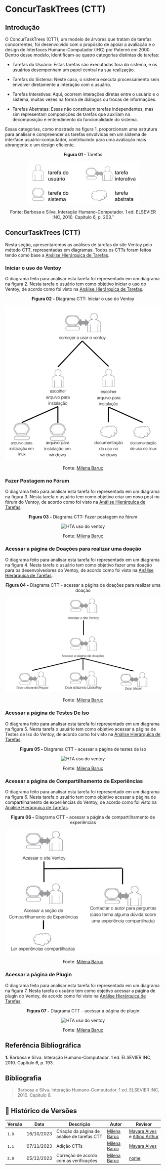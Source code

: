 # ConcurTaskTrees (CTT)

## Introdução

O ConcurTaskTrees (CTT), um modelo de árvores que tratam de tarefas concorrentes, foi desenvolvido com o propósito de apoiar a avaliação e o design de Interfaces Humano-Computador (IHC) por Paternò em 2000. Dentro desse modelo, identificam-se quatro categorias distintas de tarefas:

- Tarefas do Usuário: Estas tarefas são executadas fora do sistema, e os usuários desempenham um papel central na sua realização.

- Tarefas do Sistema: Neste caso, o sistema executa processamento sem envolver diretamente a interação com o usuário.

- Tarefas Interativas: Aqui, ocorrem interações diretas entre o usuário e o sistema, muitas vezes na forma de diálogos ou trocas de informações.

- Tarefas Abstratas: Essas não constituem tarefas independentes, mas sim representam composições de tarefas que auxiliam na decomposição e entendimento da funcionalidade do sistema.

Essas categorias, como mostrado na figura 1, proporcionam uma estrutura para analisar e compreender as tarefas envolvidas em um sistema de interface usuário-computador, contribuindo para uma avaliação mais abrangente e um design eficiente.

<center>

**Figura 01 -** Tarefas

![HTA uso do ventoy](../../assets/Tarefas.jpeg)

Fonte: Barbosa e Silva. Interação Humano-Computador. 1 ed.  ELSEVIER INC, 2010.  Capítulo 6, p. 203.¹

</center>

## ConcurTaskTrees (CTT)

Nesta seção, apresentaremos as análises de tarefas do site Ventoy pelo método CTT, representadas em diagramas. Todos os CTTs foram feitos tendo como base a [Análise Hierárquica de Tarefas](./analiseHierarquicaDeTarefas.md).

### Iniciar o uso do Ventoy

O diagrama feito para analisar esta tarefa foi representado em um diagrama na figura 2. Nesta tarefa o usuário tem como objetivo iniciar o uso do Ventoy, de acordo como foi visto na [Análise Hierárquica de Tarefas](../analisedetarefas/analiseHierarquicaDeTarefas.md/#iniciar-o-uso-do-ventoy).

<center>

**Figura 02 -** Diagrama CTT: Iniciar o uso do Ventoy

![HTA uso do ventoy](../../assets/CTT/iniciar%20uso%20do%20ventoy.png)

Fonte: [Milena Baruc](https://github.com/MilenaBaruc)

</center>

### Fazer Postagem no Fórum

O diagrama feito para analisar esta tarefa foi representado em um diagrama na figura 3. Nesta tarefa o usuário tem como objetivo criar um novo post no fórum do Ventoy, de acordo como foi visto na [Análise Hierárquica de Tarefas](../analisedetarefas/analiseHierarquicaDeTarefas.md/#fazer-postagem-no-forum).

<center>

**Figura 03 -** Diagrama CTT: Fazer postagem no fórum

![HTA uso do ventoy](../../assets/CTT/fazer%20postagem%20no%20fórum.png)

Fonte: [Milena Baruc](https://github.com/MilenaBaruc)

</center>

### Acessar a página de Doações para realizar uma doação

O diagrama feito para analisar esta tarefa foi representado em um diagrama na figura 4. Nesta tarefa o usuário tem como objetivo fazer uma doação para os desenvolvedores do Ventoy, de acordo como foi visto na [Análise Hierárquica de Tarefas](../analisedetarefas/analiseHierarquicaDeTarefas.md/#acessar-a-pagina-de-doacoes-para-realizar-uma-doacao).

<center>

**Figura 04 -** Diagrama CTT - acessar a página de doações para realizar uma doação

![HTA uso do ventoy](../../assets/CTT/realizar%20doação%20na%20página%20de%20doações.png)

Fonte: [Milena Baruc](https://github.com/MilenaBaruc)

</center>

### Acessar a página de Testes De Iso

O diagrama feito para analisar esta tarefa foi representado em um diagrama na figura 5. Nesta tarefa o usuário tem como objetivo acessar a página de Testes de Iso do Ventoy, de acordo como foi visto na [Análise Hierárquica de Tarefas](../analisedetarefas/analiseHierarquicaDeTarefas.md/#acessar-a-pagina-de-testes-de-iso).

<center>

**Figura 05 -** Diagrama CTT - acessar a página de testes de iso

![HTA uso do ventoy](../../assets/CTT/acessar%20a%20página%20de%20testes%20iso.png)

Fonte: [Milena Baruc](https://github.com/MilenaBaruc)

</center>

### Acessar a página de Compartilhamento de Experiências

O diagrama feito para analisar esta tarefa foi representado em um diagrama na figura 6. Nesta tarefa o usuário tem como objetivo acessar a página de compartilhamento de experiências do Ventoy, de acordo como foi visto na [Análise Hierárquica de Tarefas](../analisedetarefas/analiseHierarquicaDeTarefas.md/#acessar-a-pagina-de-compartilhamento-de-experiencias).

<center>

**Figura 06 -** Diagrama CTT - acessar a página de compartilhamento de experiências

![HTA uso do ventoy](../../assets/CTT/acessar%20a%20página%20de%20compartilhamento%20de%20experiências.png)

Fonte: [Milena Baruc](https://github.com/MilenaBaruc)

</center>

### Acessar a página de Plugin

O diagrama feito para analisar esta tarefa foi representado em um diagrama na figura 7. Nesta tarefa o usuário tem como objetivo acessar a página de plugin do Ventoy, de acordo como foi visto na [Análise Hierárquica de Tarefas](../analisedetarefas/analiseHierarquicaDeTarefas.md/#acessar-a-pagina-de-plugin).

<center>

**Figura 07 -** Diagrama CTT - acessar a página de plugin

![HTA uso do ventoy](../../assets/CTT/acessar%20a%20página%20de%20plugin.png)

Fonte: [Milena Baruc](https://github.com/MilenaBaruc)

</center>

## Referência Bibliográfica

**1.** Barbosa e Silva. Interação Humano-Computador. 1 ed.  ELSEVIER INC, 2010.  Capítulo 6, p. 193.

## Bibliografia

> Barbosa e Silva. Interação Humano-Computador. 1 ed.  ELSEVIER INC, 2010.  Capítulo 6.

## 📑 Histórico de Versões

| **Versão**   |   **Data**   | **Descrição** | **Autor** | **Revisor** |
|--------|---------|-----------|--------|---------|
|`1.0`| 16/10/2023 | Criação da página de análise de tarefas CTT | [Milena Baruc](https://github.com/MilenaBaruc)| [Mayara Alves](https://github.com/Mayara-tech) e [Altino Arthur](https://github.com/altinoarthurmoreira)|
|`1.1`| 07/11/2023 | Adição CTTs | [Milena Baruc](https://github.com/MilenaBaruc)| [Mayara Alves](https://github.com/Mayara-tech)|
| `2.0`  | 05/12/2023 | Correção de acordo com as verificações | [Milena Baruc](https://github.com/MilenaBaruc) | [nome](https://github.com/) |